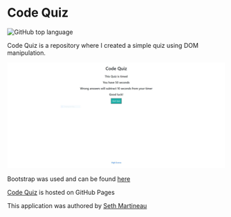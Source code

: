 # Code Quiz

![GitHub top language](https://img.shields.io/github/languages/top/slothings/responsive-portfolio)

Code Quiz is a repository where I created a simple quiz using DOM manipulation. 

![Application landing page](readme.JPG)

Bootstrap was used and can be found [here](https://getbootstrap.com/)

[Code Quiz](https://slothings.github.io/code-quiz/) is hosted on GitHub Pages

This application was authored by [Seth Martineau](https://github.com/slothings)